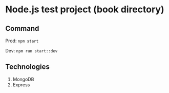 # Node.js test project (book directory)

## Command

Prod: `npm start`

Dev: `npm run start::dev`

## Technologies

1. MongoDB
2. Express
